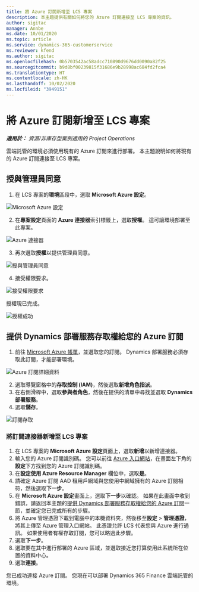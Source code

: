 ```yaml
---
title: 將 Azure 訂閱新增至 LCS 專案
description: 本主題提供有關如何將您的 Azure 訂閱連接至 LCS 專案的資訊。
author: sigitac
manager: Annbe
ms.date: 10/01/2020
ms.topic: article
ms.service: dynamics-365-customerservice
ms.reviewer: kfend
ms.author: sigitac
ms.openlocfilehash: 0b5703542ac58adcc710890d9676dd0090a82f25
ms.sourcegitcommit: b9d8bf00239815f31686e9b28998ac684fd2fca4
ms.translationtype: HT
ms.contentlocale: zh-HK
ms.lasthandoff: 10/02/2020
ms.locfileid: "3949151"
---
```

# <a name="add-an-azure-subscription-to-lcs-project"></a>將 Azure 訂閱新增至 LCS 專案

_**適用於：** 資源/非庫存型案例適用的 Project Operations_

雲端託管的環境必須使用現有的 Azure 訂閱來進行部署。 本主題說明如何將現有的 Azure 訂閱連接至 LCS 專案。 

## <a name="grant-admin-consent"></a>授與管理員同意

1. 在 LCS 專案的**環境**區段中，選取 **Microsoft Azure 設定**。

![Microsoft Azure 設定](./media/1MicrosoftAzureSettings.png)

2. 在**專案設定**頁面的 **Azure 連接器**索引標籤上，選取**授權**。 這可讓環境部署至此專案。

![Azure 連接器](./media/2AzureConnectors.png)

3. 再次選取**授權**以提供管理員同意。

![授與管理員同意](./media/3GrantAdminConsent.png)

4. 接受權限要求。

![接受權限要求](./media/4AcceptPermissionRequest.png)

授權現已完成。 

![授權成功](./media/5AuthorizationComplete.png)

## <a name="provide-dynamics-deployment-services-access-to-your-azure-subscription"></a><a name="provide"></a>提供 Dynamics 部署服務存取權給您的 Azure 訂閱

1. 前往 [Microsoft Azure 帳單](https://portal.azure.com/#blade/Microsoft\_Azure\_Billing/SubscriptionsBlade)，並選取您的訂閱。 Dynamics 部署服務必須存取此訂閱，才能部署環境。

![Azure 訂閱詳細資料](./media/6AzureSubscription.png)

2. 選取導覽窗格中的**存取控制 (IAM)**，然後選取**新增角色指派**。
3. 在右側滑桿中，選取**參與者角色**，然後在提供的清單中尋找並選取 **Dynamics 部署服務**。 
4. 選取**儲存**。

![訂閱存取](./media/7SubscriptionAccess.png)

### <a name="add-a-subscription-connector-to-an-lcs-project"></a>將訂閱連接器新增至 LCS 專案

1. 在 LCS 專案的 **Microsoft Azure 設定**頁面上，選取**新增**以新增連接器。
2. 輸入您的 Azure 訂閱識別碼。 您可以前往 [Azure 入口網站](https://ms.portal.azure.com/)，在畫面左下角的**設定**下方找到您的 Azure 訂閱識別碼。
3. 在**設定使用 Azure Resource Manager** 欄位中，選取**是**。
4. 請確定 Azure 訂閱 AAD 租用戶網域與您使用中網域擁有的 Azure 訂閱相符，然後選取**下一步**。
5. 在 **Microsoft Azure 設定**畫面上，選取**下一步**以確認。 如果在此畫面中收到錯誤，請返回本主題的[提供 Dynamics 部署服務存取權給您的 Azure 訂閱](#provide)一節，並確定您已完成所有的步驟。
6. 將 Azure 管理憑證下載到電腦中的本機資料夾，然後移至**設定** > **管理憑證**，將其上傳至 Azure 管理入口網站。 此憑證允許 LCS 代表您與 Azure 進行通訊。 如果使用者有權存取訂閱，您可以略過此步驟。
7. 選取**下一步**。
8. 選取要在其中進行部署的 Azure 區域，並選取接近您打算使用此系統所在位置的資料中心。
9.  選取**連接**。

您已成功連接 Azure 訂閱。 您現在可以部署 Dynamics 365 Finance 雲端託管的環境。


